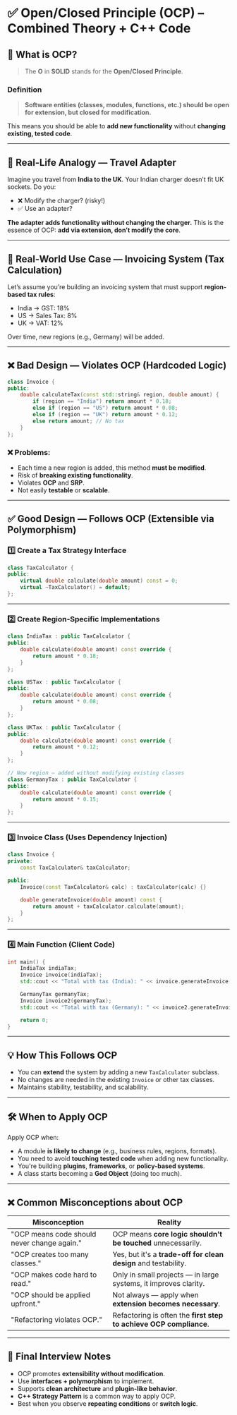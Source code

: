 # ✅ Open/Closed Principle (OCP) – Combined Theory + C++ Code

## 📘 What is OCP?

> The **O** in **SOLID** stands for the **Open/Closed Principle**.

### **Definition**

> **Software entities (classes, modules, functions, etc.) should be open for extension, but closed for modification.**

This means you should be able to **add new functionality** without **changing existing, tested code**.

---

## 🔌 Real-Life Analogy — Travel Adapter

Imagine you travel from **India to the UK**. Your Indian charger doesn’t fit UK sockets. Do you:

* ❌ Modify the charger? (risky!)
* ✅ Use an adapter?

**The adapter adds functionality without changing the charger.**
This is the essence of OCP: **add via extension, don’t modify the core**.

---

## 🧾 Real-World Use Case — Invoicing System (Tax Calculation)

Let’s assume you’re building an invoicing system that must support **region-based tax rules**:

* India → GST: 18%
* US → Sales Tax: 8%
* UK → VAT: 12%

Over time, new regions (e.g., Germany) will be added.

---

## ❌ Bad Design — Violates OCP (Hardcoded Logic)

```cpp
class Invoice {
public:
    double calculateTax(const std::string& region, double amount) {
        if (region == "India") return amount * 0.18;
        else if (region == "US") return amount * 0.08;
        else if (region == "UK") return amount * 0.12;
        else return amount; // No tax
    }
};
```

### ❌ Problems:

* Each time a new region is added, this method **must be modified**.
* Risk of **breaking existing functionality**.
* Violates **OCP** and **SRP**.
* Not easily **testable** or **scalable**.

---

## ✅ Good Design — Follows OCP (Extensible via Polymorphism)

### 1️⃣ Create a Tax Strategy Interface

```cpp
class TaxCalculator {
public:
    virtual double calculate(double amount) const = 0;
    virtual ~TaxCalculator() = default;
};
```

---

### 2️⃣ Create Region-Specific Implementations

```cpp
class IndiaTax : public TaxCalculator {
public:
    double calculate(double amount) const override {
        return amount * 0.18;
    }
};

class USTax : public TaxCalculator {
public:
    double calculate(double amount) const override {
        return amount * 0.08;
    }
};

class UKTax : public TaxCalculator {
public:
    double calculate(double amount) const override {
        return amount * 0.12;
    }
};

// New region — added without modifying existing classes
class GermanyTax : public TaxCalculator {
public:
    double calculate(double amount) const override {
        return amount * 0.15;
    }
};
```

---

### 3️⃣ Invoice Class (Uses Dependency Injection)

```cpp
class Invoice {
private:
    const TaxCalculator& taxCalculator;

public:
    Invoice(const TaxCalculator& calc) : taxCalculator(calc) {}

    double generateInvoice(double amount) const {
        return amount + taxCalculator.calculate(amount);
    }
};
```

---

### 4️⃣ Main Function (Client Code)

```cpp
int main() {
    IndiaTax indiaTax;
    Invoice invoice(indiaTax);
    std::cout << "Total with tax (India): " << invoice.generateInvoice(1000.0) << "\n";

    GermanyTax germanyTax;
    Invoice invoice2(germanyTax);
    std::cout << "Total with tax (Germany): " << invoice2.generateInvoice(1000.0) << "\n";

    return 0;
}
```

---

## 💡 How This Follows OCP

* You can **extend** the system by adding a new `TaxCalculator` subclass.
* No changes are needed in the existing `Invoice` or other tax classes.
* Maintains stability, testability, and scalability.

---

## 🛠 When to Apply OCP

Apply OCP when:

* A module **is likely to change** (e.g., business rules, regions, formats).
* You need to avoid **touching tested code** when adding new functionality.
* You're building **plugins**, **frameworks**, or **policy-based systems**.
* A class starts becoming a **God Object** (doing too much).

---

## ❌ Common Misconceptions about OCP

| Misconception                               | Reality                                                            |
| ------------------------------------------- | ------------------------------------------------------------------ |
| "OCP means code should never change again." | OCP means **core logic shouldn't be touched** unnecessarily.       |
| "OCP creates too many classes."             | Yes, but it's a **trade-off for clean design** and testability.    |
| "OCP makes code hard to read."              | Only in small projects — in large systems, it improves clarity.    |
| "OCP should be applied upfront."            | Not always — apply when **extension becomes necessary**.           |
| "Refactoring violates OCP."                 | Refactoring is often the **first step to achieve OCP compliance**. |

---

## 🧠 Final Interview Notes

* OCP promotes **extensibility without modification**.
* Use **interfaces + polymorphism** to implement.
* Supports **clean architecture** and **plugin-like behavior**.
* **C++ Strategy Pattern** is a common way to apply OCP.
* Best when you observe **repeating conditions** or **switch logic**.


